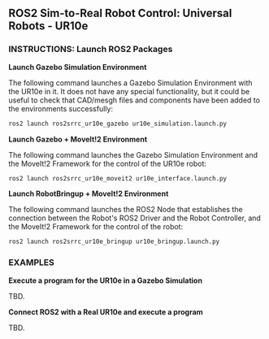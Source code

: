 ## ROS2 Sim-to-Real Robot Control: Universal Robots - UR10e

### INSTRUCTIONS: Launch ROS2 Packages

__Launch Gazebo Simulation Environment__

The following command launches a Gazebo Simulation Environment with the UR10e in it. It does not have any special functionality, but it could be useful to check that CAD/mesgh files and components have been added to the environments successfully:
```sh
ros2 launch ros2srrc_ur10e_gazebo ur10e_simulation.launch.py
```

__Launch Gazebo + MoveIt!2 Environment__

The following command launches the Gazebo Simulation Environment and the MoveIt!2 Framework for the control of the UR10e robot:
```sh
ros2 launch ros2srrc_ur10e_moveit2 ur10e_interface.launch.py
```

__Launch RobotBringup + MoveIt!2 Environment__

The following command launches the ROS2 Node that establishes the connection between the Robot's ROS2 Driver and the Robot Controller, and the MoveIt!2 Framework for the control of the robot:
```sh
ros2 launch ros2srrc_ur10e_bringup ur10e_bringup.launch.py
```

### EXAMPLES

__Execute a program for the UR10e in a Gazebo Simulation__

TBD.

__Connect ROS2 with a Real UR10e and execute a program__

TBD.

